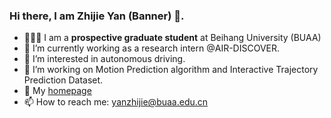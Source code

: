 ### Hi there, I am Zhijie Yan (Banner) 👋.

- 👨🏼‍💻 I am a **prospective graduate student** at Beihang University (BUAA)
- 👯 I’m currently working as a research intern @AIR-DISCOVER.
- 🌱 I’m interested in autonomous driving.
- 🔭 I’m working on Motion Prediction algorithm and Interactive Trajectory Prediction Dataset.
- 💬 My [homepage](https://yanzhijie.github.io/)
- 📫 How to reach me: yanzhijie@buaa.edu.cn
